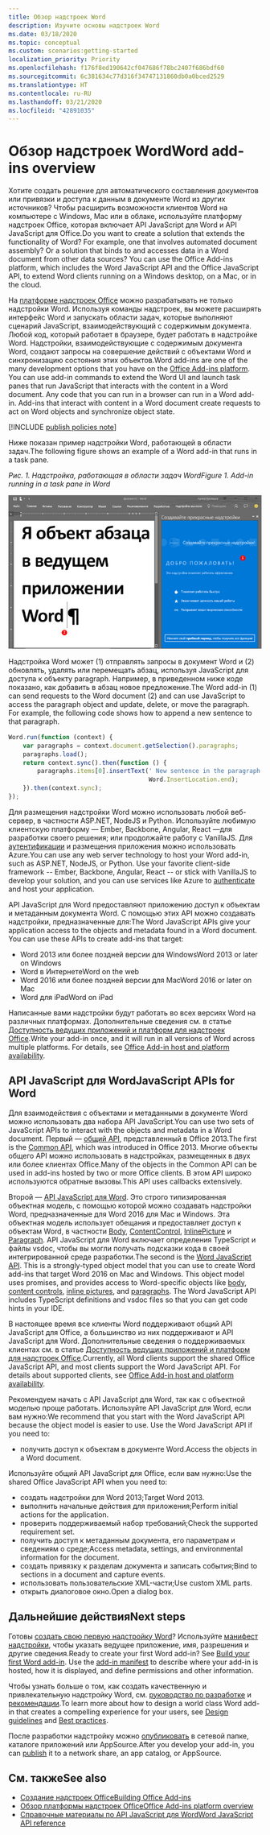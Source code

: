 ```yaml
---
title: Обзор надстроек Word
description: Изучите основы надстроек Word
ms.date: 03/18/2020
ms.topic: conceptual
ms.custom: scenarios:getting-started
localization_priority: Priority
ms.openlocfilehash: f176f8ed190642cf047686f78bc2407f686bdf60
ms.sourcegitcommit: 6c381634c77d316f34747131860db0a0bced2529
ms.translationtype: HT
ms.contentlocale: ru-RU
ms.lasthandoff: 03/21/2020
ms.locfileid: "42891035"
---
```

# <a name="word-add-ins-overview"></a><span data-ttu-id="96b2e-103">Обзор надстроек Word</span><span class="sxs-lookup"><span data-stu-id="96b2e-103">Word add-ins overview</span></span>

<span data-ttu-id="96b2e-p101">Хотите создать решение для автоматического составления документов или привязки и доступа к данным в документе Word из других источников? Чтобы расширить возможности клиентов Word на компьютере с Windows, Mac или в облаке, используйте платформу надстроек Office, которая включает API JavaScript для Word и API JavaScript для Office.</span><span class="sxs-lookup"><span data-stu-id="96b2e-p101">Do you want to create a solution that extends the functionality of Word? For example, one that involves automated document assembly? Or a solution that binds to and accesses data in a Word document from other data sources? You can use the Office Add-ins platform, which includes the Word JavaScript API and the Office JavaScript API, to extend Word clients running on a Windows desktop, on a Mac, or in the cloud.</span></span>

<span data-ttu-id="96b2e-p102">На [платформе надстроек Office](../overview/office-add-ins.md) можно разрабатывать не только надстройки Word. Используя команды надстроек, вы можете расширять интерфейс Word и запускать области задач, которые выполняют сценарий JavaScript, взаимодействующий с содержимым документа. Любой код, который работает в браузере, будет работать в надстройке Word. Надстройки, взаимодействующие с содержимым документа Word, создают запросы на совершение действий с объектами Word и синхронизацию состояния этих объектов.</span><span class="sxs-lookup"><span data-stu-id="96b2e-p102">Word add-ins are one of the many development options that you have on the [Office Add-ins platform](../overview/office-add-ins.md). You can use add-in commands to extend the Word UI and launch task panes that run JavaScript that interacts with the content in a Word document. Any code that you can run in a browser can run in a Word add-in. Add-ins that interact with content in a Word document create requests to act on Word objects and synchronize object state.</span></span>

[!INCLUDE [publish policies note](../includes/note-publish-policies.md)]

<span data-ttu-id="96b2e-112">Ниже показан пример надстройки Word, работающей в области задач.</span><span class="sxs-lookup"><span data-stu-id="96b2e-112">The following figure shows an example of a Word add-in that runs in a task pane.</span></span>

<span data-ttu-id="96b2e-113">*Рис. 1. Надстройка, работающая в области задач Word*</span><span class="sxs-lookup"><span data-stu-id="96b2e-113">*Figure 1. Add-in running in a task pane in Word*</span></span>

![Надстройка, работающая в области задач Word](../images/word-add-in-show-host-client.png)

<span data-ttu-id="96b2e-p103">Надстройка Word может (1) отправлять запросы в документ Word и (2) обновлять, удалять или перемещать абзац, используя JavaScript для доступа к объекту paragraph. Например, в приведенном ниже коде показано, как добавить в абзац новое предложение.</span><span class="sxs-lookup"><span data-stu-id="96b2e-p103">The Word add-in (1) can send requests to the Word document (2) and can use JavaScript to access the paragraph object and update, delete, or move the paragraph. For example, the following code shows how to append a new sentence to that paragraph.</span></span>

```js
Word.run(function (context) {
    var paragraphs = context.document.getSelection().paragraphs;
    paragraphs.load();
    return context.sync().then(function () {
        paragraphs.items[0].insertText(' New sentence in the paragraph.',
                                       Word.InsertLocation.end);
    }).then(context.sync);
});

```

<span data-ttu-id="96b2e-p104">Для размещения надстройки Word можно использовать любой веб-сервер, в частности ASP.NET, NodeJS и Python. Используйте любимую клиентскую платформу — Ember, Backbone, Angular, React —для разработки своего решения; или продолжайте работу с VanillaJS. Для [аутентификации](../develop/overview-authn-authz.md) и размещения приложения можно использовать Azure.</span><span class="sxs-lookup"><span data-stu-id="96b2e-p104">You can use any web server technology to host your Word add-in, such as ASP.NET, NodeJS, or Python. Use your favorite client-side framework -- Ember, Backbone, Angular, React -- or stick with VanillaJS to develop your solution, and you can use services like Azure to [authenticate](../develop/overview-authn-authz.md) and host your application.</span></span>

<span data-ttu-id="96b2e-p105">API JavaScript для Word предоставляют приложению доступ к объектам и метаданным документа Word. С помощью этих API можно создавать надстройки, предназначенные для:</span><span class="sxs-lookup"><span data-stu-id="96b2e-p105">The Word JavaScript APIs give your application access to the objects and metadata found in a Word document. You can use these APIs to create add-ins that target:</span></span>

* <span data-ttu-id="96b2e-121">Word 2013 или более поздней версии для Windows</span><span class="sxs-lookup"><span data-stu-id="96b2e-121">Word 2013 or later on Windows</span></span>
* <span data-ttu-id="96b2e-122">Word в Интернете</span><span class="sxs-lookup"><span data-stu-id="96b2e-122">Word on the web</span></span>
* <span data-ttu-id="96b2e-123">Word 2016 или более поздней версии для Mac</span><span class="sxs-lookup"><span data-stu-id="96b2e-123">Word 2016 or later on Mac</span></span>
* <span data-ttu-id="96b2e-124">Word для iPad</span><span class="sxs-lookup"><span data-stu-id="96b2e-124">Word on iPad</span></span>

<span data-ttu-id="96b2e-p106">Написанные вами надстройки будут работать во всех версиях Word на различных платформах. Дополнительные сведения см. в статье [Доступность ведущих приложений и платформ для надстроек Office](../overview/office-add-in-availability.md).</span><span class="sxs-lookup"><span data-stu-id="96b2e-p106">Write your add-in once, and it will run in all versions of Word across multiple platforms. For details, see [Office Add-in host and platform availability](../overview/office-add-in-availability.md).</span></span>

## <a name="javascript-apis-for-word"></a><span data-ttu-id="96b2e-127">API JavaScript для Word</span><span class="sxs-lookup"><span data-stu-id="96b2e-127">JavaScript APIs for Word</span></span>

<span data-ttu-id="96b2e-128">Для взаимодействия с объектами и метаданными в документе Word можно использовать два набора API JavaScript.</span><span class="sxs-lookup"><span data-stu-id="96b2e-128">You can use two sets of JavaScript APIs to interact with the objects and metadata in a Word document.</span></span> <span data-ttu-id="96b2e-129">Первый — [общий API](/javascript/api/office), представленный в Office 2013.</span><span class="sxs-lookup"><span data-stu-id="96b2e-129">The first is the [Common API](/javascript/api/office), which was introduced in Office 2013.</span></span> <span data-ttu-id="96b2e-130">Многие объекты общего API можно использовать в надстройках, размещенных в двух или более клиентах Office.</span><span class="sxs-lookup"><span data-stu-id="96b2e-130">Many of the objects in the Common API can be used in add-ins hosted by two or more Office clients.</span></span> <span data-ttu-id="96b2e-131">В этом API широко используются обратные вызовы.</span><span class="sxs-lookup"><span data-stu-id="96b2e-131">This API uses callbacks extensively.</span></span>

<span data-ttu-id="96b2e-p108">Второй — [API JavaScript для Word](/javascript/api/word). Это строго типизированная объектная модель, с помощью которой можно создавать надстройки Word, предназначенные для Word 2016 для Mac и Windows. Эта объектная модель использует обещания и предоставляет доступ к объектам Word, в частности [Body](/javascript/api/word/word.body), [ContentControl](/javascript/api/word/word.contentcontrol), [InlinePicture](/javascript/api/word/word.inlinepicture) и [Paragraph](/javascript/api/word/word.paragraph). API JavaScript для Word включает определения TypeScript и файлы vsdoc, чтобы вы могли получать подсказки кода в своей интегрированной среде разработки.</span><span class="sxs-lookup"><span data-stu-id="96b2e-p108">The second is the [Word JavaScript API](/javascript/api/word). This is a strongly-typed object model that you can use to create Word add-ins that target Word 2016 on Mac and Windows. This object model uses promises, and provides access to Word-specific objects like [body](/javascript/api/word/word.body), [content controls](/javascript/api/word/word.contentcontrol), [inline pictures](/javascript/api/word/word.inlinepicture), and [paragraphs](/javascript/api/word/word.paragraph). The Word JavaScript API includes TypeScript definitions and vsdoc files so that you can get code hints in your IDE.</span></span>

<span data-ttu-id="96b2e-p109">В настоящее время все клиенты Word поддерживают общий API JavaScript для Office, а большинство из них поддерживают и API JavaScript для Word. Дополнительные сведения о поддерживаемых клиентах см. в статье [Доступность ведущих приложений и платформ для надстроек Office](../overview/office-add-in-availability.md).</span><span class="sxs-lookup"><span data-stu-id="96b2e-p109">Currently, all Word clients support the shared Office JavaScript API, and most clients support the Word JavaScript API. For details about supported clients, see [Office Add-in host and platform availability](../overview/office-add-in-availability.md).</span></span>

<span data-ttu-id="96b2e-p110">Рекомендуем начать с API JavaScript для Word, так как с объектной моделью проще работать. Используйте API JavaScript для Word, если вам нужно:</span><span class="sxs-lookup"><span data-stu-id="96b2e-p110">We recommend that you start with the Word JavaScript API because the object model is easier to use. Use the Word JavaScript API if you need to:</span></span>

* <span data-ttu-id="96b2e-140">получить доступ к объектам в документе Word.</span><span class="sxs-lookup"><span data-stu-id="96b2e-140">Access the objects in a Word document.</span></span>

<span data-ttu-id="96b2e-141">Используйте общий API JavaScript для Office, если вам нужно:</span><span class="sxs-lookup"><span data-stu-id="96b2e-141">Use the shared Office JavaScript API when you need to:</span></span>

* <span data-ttu-id="96b2e-142">создать надстройки для Word 2013;</span><span class="sxs-lookup"><span data-stu-id="96b2e-142">Target Word 2013.</span></span>
* <span data-ttu-id="96b2e-143">выполнить начальные действия для приложения;</span><span class="sxs-lookup"><span data-stu-id="96b2e-143">Perform initial actions for the application.</span></span>
* <span data-ttu-id="96b2e-144">проверить поддерживаемый набор требований;</span><span class="sxs-lookup"><span data-stu-id="96b2e-144">Check the supported requirement set.</span></span>
* <span data-ttu-id="96b2e-145">получить доступ к метаданным документа, его параметрам и сведениям о среде;</span><span class="sxs-lookup"><span data-stu-id="96b2e-145">Access metadata, settings, and environmental information for the document.</span></span>
* <span data-ttu-id="96b2e-146">создать привязку к разделам документа и записать события;</span><span class="sxs-lookup"><span data-stu-id="96b2e-146">Bind to sections in a document and capture events.</span></span>
* <span data-ttu-id="96b2e-147">использовать пользовательские XML-части;</span><span class="sxs-lookup"><span data-stu-id="96b2e-147">Use custom XML parts.</span></span>
* <span data-ttu-id="96b2e-148">открыть диалоговое окно.</span><span class="sxs-lookup"><span data-stu-id="96b2e-148">Open a dialog box.</span></span>

## <a name="next-steps"></a><span data-ttu-id="96b2e-149">Дальнейшие действия</span><span class="sxs-lookup"><span data-stu-id="96b2e-149">Next steps</span></span>

<span data-ttu-id="96b2e-p111">Готовы [создать свою первую надстройку Word](word-add-ins.md)? Используйте [манифест надстройки](../develop/add-in-manifests.md), чтобы указать ведущее приложение, имя, разрешения и другие сведения.</span><span class="sxs-lookup"><span data-stu-id="96b2e-p111">Ready to create your first Word add-in? See [Build your first Word add-in](word-add-ins.md). Use the [add-in manifest](../develop/add-in-manifests.md) to describe where your add-in is hosted, how it is displayed, and define permissions and other information.</span></span>

<span data-ttu-id="96b2e-153">Чтобы узнать больше о том, как создать качественную и привлекательную надстройку Word, см. [руководство по разработке](../design/add-in-design.md) и [рекомендации](../concepts/add-in-development-best-practices.md).</span><span class="sxs-lookup"><span data-stu-id="96b2e-153">To learn more about how to design a world class Word add-in that creates a compelling experience for your users, see [Design guidelines](../design/add-in-design.md) and [Best practices](../concepts/add-in-development-best-practices.md).</span></span>

<span data-ttu-id="96b2e-154">После разработки надстройку можно [опубликовать](../publish/publish.md) в сетевой папке, каталоге приложений или AppSource.</span><span class="sxs-lookup"><span data-stu-id="96b2e-154">After you develop your add-in, you can [publish](../publish/publish.md) it to a network share, an app catalog, or AppSource.</span></span>

## <a name="see-also"></a><span data-ttu-id="96b2e-155">См. также</span><span class="sxs-lookup"><span data-stu-id="96b2e-155">See also</span></span>

* [<span data-ttu-id="96b2e-156">Создание надстроек Office</span><span class="sxs-lookup"><span data-stu-id="96b2e-156">Building Office Add-ins</span></span>](../overview/office-add-ins-fundamentals.md)
* [<span data-ttu-id="96b2e-157">Обзор платформы надстроек Office</span><span class="sxs-lookup"><span data-stu-id="96b2e-157">Office Add-ins platform overview</span></span>](../overview/office-add-ins.md)
* [<span data-ttu-id="96b2e-158">Справочные материалы по API JavaScript для Word</span><span class="sxs-lookup"><span data-stu-id="96b2e-158">Word JavaScript API reference</span></span>](../reference/overview/word-add-ins-reference-overview.md)
